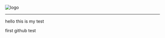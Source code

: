 ![logo](https://github.com/user-attachments/assets/e4ba6686-338d-4226-a7a9-6b10169152ef)
<hr font-size=10px>
hello this is my test



first github test

